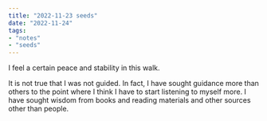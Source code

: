 ```yaml
---
title: "2022-11-23 seeds"
date: "2022-11-24"
tags:
- "notes"
- "seeds"
---
```


I feel a certain peace and stability in this walk.

It is not true that I was not guided. In fact, I have sought guidance more than others to the point where I think I have to start listening to myself more. I have sought wisdom from books and reading materials and other sources other than people.